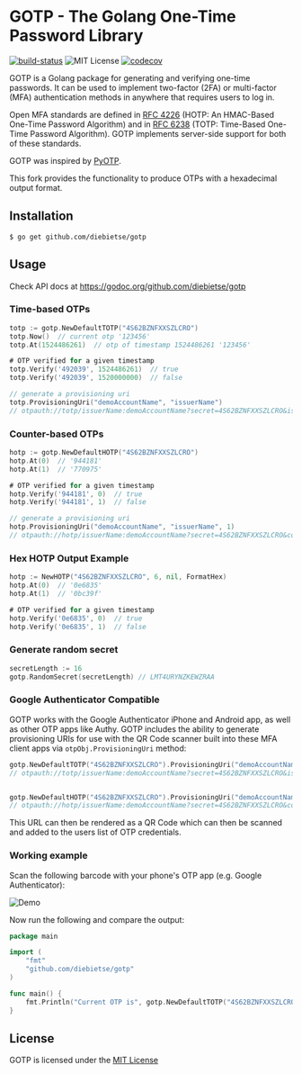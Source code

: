# GOTP - The Golang One-Time Password Library

[![build-status][build-status]][build-status] ![MIT License][license-badge]
[![codecov](https://codecov.io/gh/diebietse/gotp/branch/master/graph/badge.svg)](https://codecov.io/gh/diebietse/gotp)

GOTP is a Golang package for generating and verifying one-time passwords. It can be used to implement two-factor (2FA) or multi-factor (MFA) authentication methods in anywhere that requires users to log in.

Open MFA standards are defined in [RFC 4226][rfc-4226] (HOTP: An HMAC-Based One-Time Password Algorithm) and in [RFC 6238][rfc-6238] (TOTP: Time-Based One-Time Password Algorithm). GOTP implements server-side support for both of these standards.

GOTP was inspired by [PyOTP][py-otp].

This fork provides the functionality to produce OTPs with a hexadecimal output format.

## Installation

```
$ go get github.com/diebietse/gotp
```

## Usage

Check API docs at https://godoc.org/github.com/diebietse/gotp

### Time-based OTPs

```Go
totp := gotp.NewDefaultTOTP("4S62BZNFXXSZLCRO")
totp.Now()  // current otp '123456'
totp.At(1524486261)  // otp of timestamp 1524486261 '123456'

# OTP verified for a given timestamp
totp.Verify('492039', 1524486261)  // true
totp.Verify('492039', 1520000000)  // false

// generate a provisioning uri
totp.ProvisioningUri("demoAccountName", "issuerName")
// otpauth://totp/issuerName:demoAccountName?secret=4S62BZNFXXSZLCRO&issuer=issuerName
```

### Counter-based OTPs

```Go
hotp := gotp.NewDefaultHOTP("4S62BZNFXXSZLCRO")
hotp.At(0)  // '944181'
hotp.At(1)  // '770975'

# OTP verified for a given timestamp
hotp.Verify('944181', 0)  // true
hotp.Verify('944181', 1)  // false

// generate a provisioning uri
hotp.ProvisioningUri("demoAccountName", "issuerName", 1)
// otpauth://hotp/issuerName:demoAccountName?secret=4S62BZNFXXSZLCRO&counter=1&issuer=issuerName
```

### Hex HOTP Output Example

```Go
hotp := NewHOTP("4S62BZNFXXSZLCRO", 6, nil, FormatHex)
hotp.At(0)  // '0e6835'
hotp.At(1)  // '0bc39f'

# OTP verified for a given timestamp
hotp.Verify('0e6835', 0)  // true
hotp.Verify('0e6835', 1)  // false
```

### Generate random secret

```Go
secretLength := 16
gotp.RandomSecret(secretLength) // LMT4URYNZKEWZRAA
```

### Google Authenticator Compatible

GOTP works with the Google Authenticator iPhone and Android app, as well as other OTP apps like Authy.
GOTP includes the ability to generate provisioning URIs for use with the QR Code
scanner built into these MFA client apps via `otpObj.ProvisioningUri` method:

```Go
gotp.NewDefaultTOTP("4S62BZNFXXSZLCRO").ProvisioningUri("demoAccountName", "issuerName")
// otpauth://totp/issuerName:demoAccountName?secret=4S62BZNFXXSZLCRO&issuer=issuerName


gotp.NewDefaultHOTP("4S62BZNFXXSZLCRO").ProvisioningUri("demoAccountName", "issuerName", 1)
// otpauth://hotp/issuerName:demoAccountName?secret=4S62BZNFXXSZLCRO&counter=1&issuer=issuerName
```

This URL can then be rendered as a QR Code which can then be scanned and added to the users list of OTP credentials.

### Working example

Scan the following barcode with your phone's OTP app (e.g. Google Authenticator):

![Demo](https://user-images.githubusercontent.com/5506906/39129827-0f12b582-473e-11e8-9c19-5e4f071eed26.png)

Now run the following and compare the output:

```Go
package main

import (
	"fmt"
	"github.com/diebietse/gotp"
)

func main() {
	fmt.Println("Current OTP is", gotp.NewDefaultTOTP("4S62BZNFXXSZLCRO").Now())
}
```

## License

GOTP is licensed under the [MIT License][license]

[build-status]: https://travis-ci.org/diebietse/gotp.svg?branch=master
[license-badge]: https://img.shields.io/badge/license-MIT-000000.svg
[rfc-4226]: https://tools.ietf.org/html/rfc4226 "RFC 4226"
[rfc-6238]: https://tools.ietf.org/html/rfc6238 "RFC 6238"
[py-otp]: https://github.com/pyotp/pyotp
[license]: https://github.com/diebietse/gotp/blob/master/LICENSE
